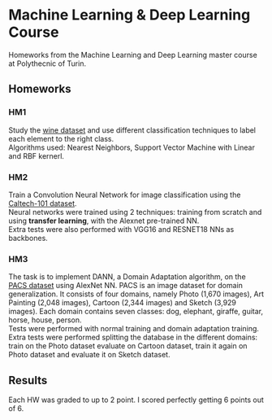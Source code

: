 # Machine Learning & Deep Learning Course
Homeworks from the Machine Learning and Deep Learning master course at Polythecnic of Turin.

## Homeworks
### HM1
Study the [wine dataset](https://archive.ics.uci.edu/ml/datasets/wine) and use different classification techniques to label each element to the right class.  
Algorithms used: Nearest Neighbors, Support Vector Machine with Linear and RBF kernerl. 

### HM2
Train a Convolution Neural Network for image classification using the [Caltech-101 dataset](http://www.vision.caltech.edu/Image_Datasets/Caltech101/).  
Neural networks were trained using 2 techniques: training from scratch and using **transfer learning**, with the Alexnet pre-trained NN.  
Extra tests were also performed with VGG16 and RESNET18 NNs as backbones.

### HM3
The task is to implement DANN, a Domain Adaptation algorithm, on the [PACS dataset](https://paperswithcode.com/dataset/pacs) using AlexNet NN.
PACS is an image dataset for domain generalization. It consists of four domains, namely Photo (1,670 images), Art Painting (2,048 images), Cartoon (2,344 images) and Sketch (3,929 images). Each domain contains seven classes: dog, elephant, giraffe, guitar, horse, house, person.  
Tests were performed with normal training and domain adaptation training.  
Extra tests were performed splitting the database in the different domains:  train on the Photo dataset evaluate on Cartoon dataset, train it again on Photo dataset and evaluate it on Sketch dataset.

## Results
Each HW was graded to up to 2 point. I scored perfectly getting 6 points out of 6.
